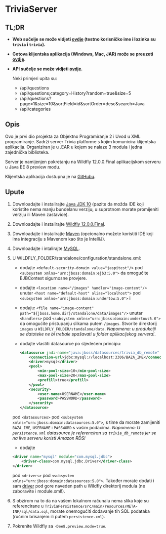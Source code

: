 # TriviaServer

## TL;DR
* **Web sučelje se može vidjeti [ovdje](http://ec2-52-14-48-132.us-east-2.compute.amazonaws.com:8080/public/login) (testno korisničko ime i lozinka su `trivia` i `trivia`).**

* **Gotova klijentska aplikacija (Windows, Mac, JAR) može se preuzeti [ovdje](https://drive.google.com/open?id=1T8gWPx-VExwQIaaZ3CYgZUo1xAIyfBu7).**

* **API sučelje se može vidjeti [ovdje](http://ec2-52-14-48-132.us-east-2.compute.amazonaws.com:8080/api).**

    Neki primjeri upita su:
    * /api/questions
    * /api/questions;category=History?random=true&size=5
    * /api/questions?page=1&size=10&sortField=id&sortOrder=desc&search=Java
    * /api/categories

## Opis
Ovo je prvi dio projekta za Objektno Programiranje 2 i Uvod u XML programiranje.
Sadrži server Trivia platforme s kojim komunicira klijentska aplikacija. Organiziran je u .EAR u kojem se nalaze 3 modula i jedna zajednička biblioteka.

Server je namijenjen pokretanju na Wildfly 12.0.0.Final aplikacijskom serveru u Java EE 8 preview modu.

Klijentska aplikacija dostupna je na [GitHubu](https://github.com/Internecivus/TriviaClient).


## Upute
1. Downloadajte i instalirajte [Java JDK 10](http://www.oracle.com/technetwork/java/javase/downloads/jdk10-downloads-4416644.html)
(pazite da možda IDE koji koristite nema manju bundelanu verziju, u suprotnom morate promijeniti verziju ili Maven zastavice).

1. Downloadajte i instalirajte [Wildfly 12.0.0.Final](http://wildfly.org).

2. Downloadajte i instalirajte [Maven](https://maven.apache.org) (opcionalno možete koristiti IDE koji ima integraciju s Mavenom kao što je IntelliJ).

3. Downloadajte i intalirajte [MySQL](https://www.mysql.com).

4. U WILDFLY_FOLDER/standalone/configuration/standalone.xml:
    
    * dodajte `<default-security-domain value="jaspitest"/>` pod `<subsystem xmlns="urn:jboss:domain:ejb3:5.0">` da omogućite EJBContext sigurnosne provjere.
    
    * dodajte `<location name="/images" handler="image-content"/>`
    unutar `<host name="default-host" alias="localhost">` pod `<subsystem xmlns="urn:jboss:domain:undertow:5.0">`
    i
    * dodajte `<file name="image-content" path="${jboss.home.dir}/standalone/data/images"/>`
    unutar `<handlers>` pod `<subsystem xmlns="urn:jboss:domain:undertow:5.0">`
    da omogućite pristupanju slikama putem `/images`. Stvorite direktorij `images` u `WILDFLY_FOLDER/standalone/data`. *Napomena: u produkciji se datoteke ne bi trebale spašavati u folder aplikacijskog servera!*.
    
    * dodajte vlastiti datasource po sljedećem principu:
        ```xml
      <datasource jndi-name="java:jboss/datasources/trivia_db_remote" pool-name="trivia_db_remote">
            <connection-url>jdbc:mysql://localhost:3306/BAZA_IME</connection-url>
            <driver>mysql</driver>
            <pool>
                <min-pool-size>10</min-pool-size>
                <max-pool-size>20</max-pool-size>
                <prefill>true</prefill>
            </pool>
            <security>
                <user-name>USERNAME</user-name>
                <password>PASSWORD</password>
            </security>
      </datasource>
        ```
    pod `<datasources>` pod `<subsystem xmlns="urn:jboss:domain:datasources:5.0">`, s time da morate zamijeniti `BAZA_IME`, `USERNAME` i `PASSWORD` s vašim podacima. 
    *Napomena: U `persistence.xml` datasource je referenciran sa `trivia_db_remote` jer se na live serveru koristi Amazon RDS!*
    
    * dodajte
    ```xml
    <driver name="mysql" module="com.mysql.jdbc">
        <driver-class>com.mysql.jdbc.Driver</driver-class>
    </driver>
    ```
    pod `<drivers>` pod `<subsystem xmlns="urn:jboss:domain:datasources:5.0">`.
    Također morate dodati i sam [driver](https://dev.mysql.com/downloads/connector/j/5.1.html) pod gore naveden path u Wildfly direktorij modula (ne zaboravite i module.xml!).
                                    

5. S obzirom na to da na vašem lokalnom računalu nema slika koje su referencirane u `TriviaPersistence/src/main/resources/META-INF/sql/data.sql`, morate onemogućiti dodavanje tih SQL podataka (ručnim brisanjem ili putem `persistence.xml`).

5. Pokrenite Wildfly sa `-Dee8.preview.mode=true`.



